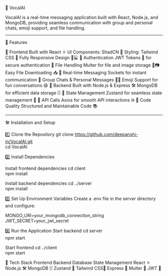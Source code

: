 🚀 VocalAI

VocalAI is a real-time messaging application built with React, Node.js, and MongoDB, providing seamless communication with group and personal chats, emoji support, and file handling.

------------------------------------------

📌 Features

🔹 Frontend
Built with React ⚛️
UI Components: ShadCN 🧩
Styling: Tailwind CSS 🎨
Fully Responsive Design 📱💻
🔹 Authentication
JWT Tokens 🔑 for secure authentication
🔹 File Handling
Multer for file and image storage 📁📷
Easy File Downloading 📥
🔹 Real-time Messaging
Sockets for instant communication 💬
Group Chats & Personal Messages 👥💬
Emoji Support for fun conversations 😄
🔹 Backend
Built with Node.js & Express 🛠️
MongoDB for efficient data storage 🗄️
🔹 State Management
Zustand for seamless state management 🧠
🔹 API Calls
Axios for smooth API interactions 🌐
🔹 Code Quality
Structured and Maintainable Code 📚

----------------------------------------------------------

🛠️ Installation and Setup

1️⃣ Clone the Repository
git clone https://github.com/deepanshi-jn/VocalAI.git  
cd VocalAI  

2️⃣ Install Dependencies

Install frontend dependencies
cd client  
npm install  

Install backend dependencies
cd ../server  
npm install  

3️⃣ Set Up Environment Variables
Create a .env file in the server directory and configure:

MONGO_URI=your_mongodb_connection_string  
JWT_SECRET=your_jwt_secret 

4️⃣ Run the Application
Start backend
cd server  
npm start  

Start frontend
cd ../client  
npm start  


🔗 Tech Stack
Frontend	    Backend	     Database	 State Management
React ⚛️	    Node.js 🛠️	 MongoDB 🗄️  Zustand 🧠
Tailwind CSS🎨	Express 🚀	Multer 📁	JWT 🔑